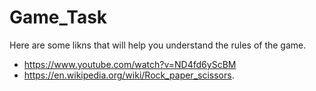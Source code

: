 # Game_Task
Here are some likns that will help you understand the rules of the game.
- https://www.youtube.com/watch?v=ND4fd6yScBM
- https://en.wikipedia.org/wiki/Rock_paper_scissors.

